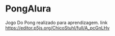 # PongAlura
Jogo Do Pong realizado para aprendizagem.
link https://editor.p5js.org/ChicoStuhl/full/A_pcGnLHv
